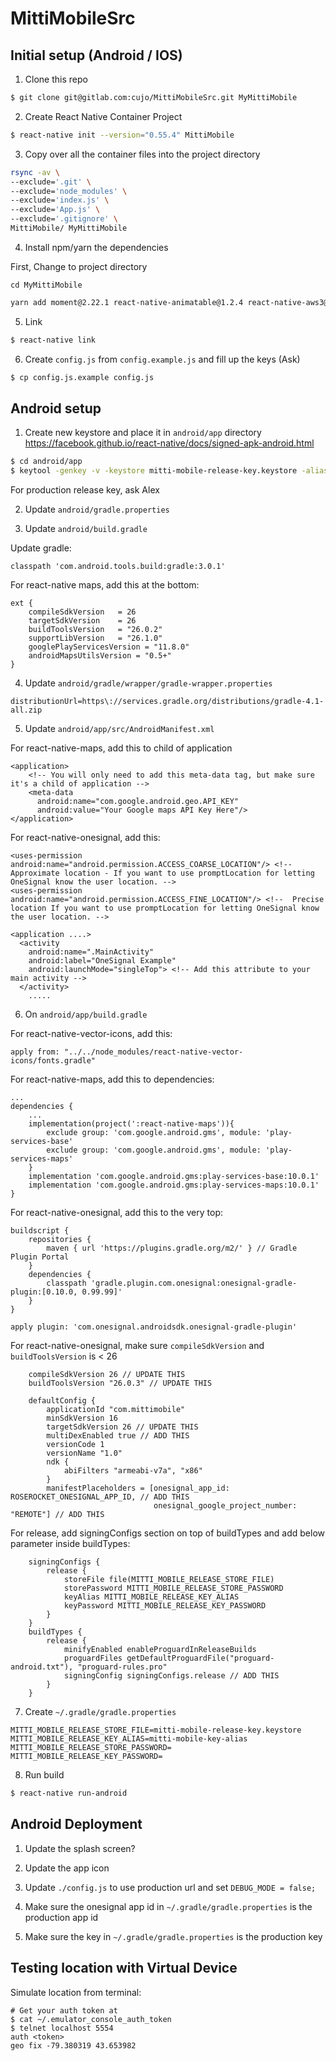 # MittiMobileSrc

## Initial setup (Android / IOS)

1.  Clone this repo

```sh
$ git clone git@gitlab.com:cujo/MittiMobileSrc.git MyMittiMobile
```

2.  Create React Native Container Project

```sh
$ react-native init --version="0.55.4" MittiMobile
```

3.  Copy over all the container files into the project directory

```sh
rsync -av \
--exclude='.git' \
--exclude='node_modules' \
--exclude='index.js' \
--exclude='App.js' \
--exclude='.gitignore' \
MittiMobile/ MyMittiMobile
```

4.  Install npm/yarn the dependencies

First, Change to project directory

```
cd MyMittiMobile
```

```sh
yarn add moment@2.22.1 react-native-animatable@1.2.4 react-native-aws3@0.0.8 react-native-drawer@2.5.0 react-native-geocoder@0.5.0 react-native-image-picker@0.26.10 react-native-maps@0.21.0 react-native-modal-datetime-picker@5.1.0 react-native-onesignal@3.2.4 react-native-router-flux@4.0.0-beta.31 react-native-snackbar@0.4.7 react-native-swiper@1.5.13 react-native-vector-icons@4.6.0 react-redux@5.0.7 redux@4.0.0 redux-logger@3.0.6 redux-thunk@2.3.0
```

5.  Link

```sh
$ react-native link
```

6.  Create `config.js` from `config.example.js` and fill up the keys (Ask)

```sh
$ cp config.js.example config.js
```

## Android setup

1.  Create new keystore and place it in `android/app` directory
    https://facebook.github.io/react-native/docs/signed-apk-android.html

```sh
$ cd android/app
$ keytool -genkey -v -keystore mitti-mobile-release-key.keystore -alias mitti-mobile-key -keyalg RSA -keysize 2048 -validity 10000
```

For production release key, ask Alex

2.  Update `android/gradle.properties`

3.  Update `android/build.gradle`

Update gradle:

```
classpath 'com.android.tools.build:gradle:3.0.1'
```

For react-native maps, add this at the bottom:

```
ext {
    compileSdkVersion   = 26
    targetSdkVersion    = 26
    buildToolsVersion   = "26.0.2"
    supportLibVersion   = "26.1.0"
    googlePlayServicesVersion = "11.8.0"
    androidMapsUtilsVersion = "0.5+"
}
```

4.  Update `android/gradle/wrapper/gradle-wrapper.properties`

```
distributionUrl=https\://services.gradle.org/distributions/gradle-4.1-all.zip
```

5.  Update `android/app/src/AndroidManifest.xml`

For react-native-maps, add this to child of application

```
<application>
    <!-- You will only need to add this meta-data tag, but make sure it's a child of application -->
    <meta-data
      android:name="com.google.android.geo.API_KEY"
      android:value="Your Google maps API Key Here"/>
</application>
```

For react-native-onesignal, add this:

```
<uses-permission android:name="android.permission.ACCESS_COARSE_LOCATION"/> <!-- Approximate location - If you want to use promptLocation for letting OneSignal know the user location. -->
<uses-permission android:name="android.permission.ACCESS_FINE_LOCATION"/> <!--  Precise location If you want to use promptLocation for letting OneSignal know the user location. -->

<application ....>
  <activity
    android:name=".MainActivity"
    android:label="OneSignal Example"
    android:launchMode="singleTop"> <!-- Add this attribute to your main activity -->
  </activity>
    .....
```

6.  On `android/app/build.gradle`

For react-native-vector-icons, add this:

```
apply from: "../../node_modules/react-native-vector-icons/fonts.gradle"
```

For react-native-maps, add this to dependencies:

```
...
dependencies {
    ...
    implementation(project(':react-native-maps')){
        exclude group: 'com.google.android.gms', module: 'play-services-base'
        exclude group: 'com.google.android.gms', module: 'play-services-maps'
    }
    implementation 'com.google.android.gms:play-services-base:10.0.1'
    implementation 'com.google.android.gms:play-services-maps:10.0.1'
}
```

For react-native-onesignal, add this to the very top:

```
buildscript {
    repositories {
        maven { url 'https://plugins.gradle.org/m2/' } // Gradle Plugin Portal
    }
    dependencies {
        classpath 'gradle.plugin.com.onesignal:onesignal-gradle-plugin:[0.10.0, 0.99.99]'
    }
}

apply plugin: 'com.onesignal.androidsdk.onesignal-gradle-plugin'
```

For react-native-onesignal, make sure `compileSdkVersion` and `buildToolsVersion` is < 26

```
    compileSdkVersion 26 // UPDATE THIS
    buildToolsVersion "26.0.3" // UPDATE THIS

    defaultConfig {
        applicationId "com.mittimobile"
        minSdkVersion 16
        targetSdkVersion 26 // UPDATE THIS
        multiDexEnabled true // ADD THIS
        versionCode 1
        versionName "1.0"
        ndk {
            abiFilters "armeabi-v7a", "x86"
        }
        manifestPlaceholders = [onesignal_app_id: ROSEROCKET_ONESIGNAL_APP_ID, // ADD THIS
                                onesignal_google_project_number: "REMOTE"] // ADD THIS
```

For release, add signingConfigs section on top of buildTypes and add below parameter inside
buildTypes:

```
    signingConfigs {
        release {
            storeFile file(MITTI_MOBILE_RELEASE_STORE_FILE)
            storePassword MITTI_MOBILE_RELEASE_STORE_PASSWORD
            keyAlias MITTI_MOBILE_RELEASE_KEY_ALIAS
            keyPassword MITTI_MOBILE_RELEASE_KEY_PASSWORD
        }
    }
    buildTypes {
        release {
            minifyEnabled enableProguardInReleaseBuilds
            proguardFiles getDefaultProguardFile("proguard-android.txt"), "proguard-rules.pro"
            signingConfig signingConfigs.release // ADD THIS
        }
    }
```

7.  Create `~/.gradle/gradle.properties`

```
MITTI_MOBILE_RELEASE_STORE_FILE=mitti-mobile-release-key.keystore
MITTI_MOBILE_RELEASE_KEY_ALIAS=mitti-mobile-key-alias
MITTI_MOBILE_RELEASE_STORE_PASSWORD=
MITTI_MOBILE_RELEASE_KEY_PASSWORD=
```

8.  Run build

```sh
$ react-native run-android
```

## Android Deployment

1.  Update the splash screen?

2.  Update the app icon

3.  Update `./config.js` to use production url and set `DEBUG_MODE = false;`

4.  Make sure the onesignal app id in `~/.gradle/gradle.properties` is the production app id

5.  Make sure the key in `~/.gradle/gradle.properties` is the production key

## Testing location with Virtual Device

Simulate location from terminal:

```
# Get your auth token at
$ cat ~/.emulator_console_auth_token
$ telnet localhost 5554
auth <token>
geo fix -79.380319 43.653982
```
